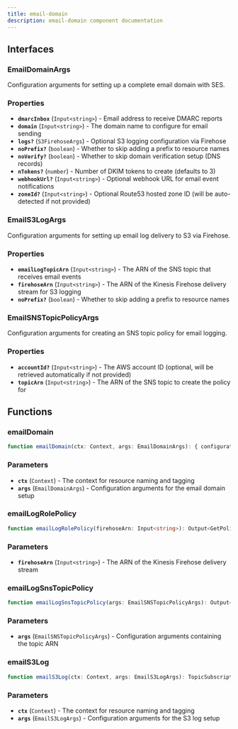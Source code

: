```yaml
---
title: email-domain
description: email-domain component documentation
---
```


## Interfaces

### EmailDomainArgs

Configuration arguments for setting up a complete email domain with SES.


### Properties

- **`dmarcInbox`** (`Input<string>`) - Email address to receive DMARC reports
- **`domain`** (`Input<string>`) - The domain name to configure for email sending
- **`logs?`** (`S3FirehoseArgs`) - Optional S3 logging configuration via Firehose
- **`noPrefix?`** (`boolean`) - Whether to skip adding a prefix to resource names
- **`noVerify?`** (`boolean`) - Whether to skip domain verification setup (DNS records)
- **`nTokens?`** (`number`) - Number of DKIM tokens to create (defaults to 3)
- **`webhookUrl?`** (`Input<string>`) - Optional webhook URL for email event notifications
- **`zoneId?`** (`Input<string>`) - Optional Route53 hosted zone ID (will be auto-detected if not provided)

### EmailS3LogArgs

Configuration arguments for setting up email log delivery to S3 via Firehose.


### Properties

- **`emailLogTopicArn`** (`Input<string>`) - The ARN of the SNS topic that receives email events
- **`firehoseArn`** (`Input<string>`) - The ARN of the Kinesis Firehose delivery stream for S3 logging
- **`noPrefix?`** (`boolean`) - Whether to skip adding a prefix to resource names

### EmailSNSTopicPolicyArgs

Configuration arguments for creating an SNS topic policy for email logging.


### Properties

- **`accountId?`** (`Input<string>`) - The AWS account ID (optional, will be retrieved automatically if not provided)
- **`topicArn`** (`Input<string>`) - The ARN of the SNS topic to create the policy for

## Functions

### emailDomain

```typescript
function emailDomain(ctx: Context, args: EmailDomainArgs): { configurationSet: ConfigurationSet; logTopic: Topic }
```

### Parameters

- **`ctx`** (`Context`) - The context for resource naming and tagging
- **`args`** (`EmailDomainArgs`) - Configuration arguments for the email domain setup

### emailLogRolePolicy

```typescript
function emailLogRolePolicy(firehoseArn: Input<string>): Output<GetPolicyDocumentResult>
```

### Parameters

- **`firehoseArn`** (`Input<string>`) - The ARN of the Kinesis Firehose delivery stream

### emailLogSnsTopicPolicy

```typescript
function emailLogSnsTopicPolicy(args: EmailSNSTopicPolicyArgs): Output<GetPolicyDocumentResult>
```

### Parameters

- **`args`** (`EmailSNSTopicPolicyArgs`) - Configuration arguments containing the topic ARN

### emailS3Log

```typescript
function emailS3Log(ctx: Context, args: EmailS3LogArgs): TopicSubscription
```

### Parameters

- **`ctx`** (`Context`) - The context for resource naming and tagging
- **`args`** (`EmailS3LogArgs`) - Configuration arguments for the S3 log setup


